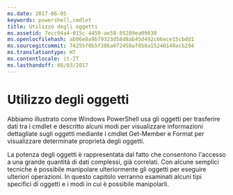 ```yaml
---
ms.date: 2017-06-05
keywords: powershell,cmdlet
title: Utilizzo degli oggetti
ms.assetid: 7ecc94a4-015c-4459-ae58-85289ea09030
ms.openlocfilehash: ab06e0a9b79323d58d8ab45d492c66ece15cbdd1
ms.sourcegitcommit: 74255f0b5f386a072458af058a15240140acb294
ms.translationtype: HT
ms.contentlocale: it-IT
ms.lasthandoff: 08/03/2017
---
```

# <a name="working-with-objects"></a>Utilizzo degli oggetti
Abbiamo illustrato come Windows PowerShell usa gli oggetti per trasferire dati tra i cmdlet e descritto alcuni modi per visualizzare informazioni dettagliate sugli oggetti mediante i cmdlet Get-Member e Format per visualizzare determinate proprietà degli oggetti.

La potenza degli oggetti è rappresentata dal fatto che consentono l'accesso a una grande quantità di dati complessi, già correlati. Con alcune semplici tecniche è possibile manipolare ulteriormente gli oggetti per eseguire ulteriori operazioni. In questo capitolo verranno esaminati alcuni tipi specifici di oggetti e i modi in cui è possibile manipolarli.

